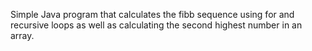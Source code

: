 Simple Java program that calculates the fibb sequence using for and recursive loops as well as calculating the second highest number in an array.
